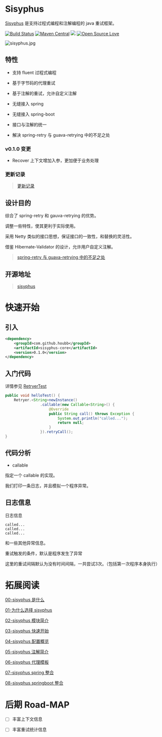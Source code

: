 # Sisyphus 

[Sisyphus](https://github.com/houbb/sisyphus) 是支持过程式编程和注解编程的 java 重试框架。

[![Build Status](https://www.travis-ci.org/houbb/sisyphus.svg?branch=master)](https://www.travis-ci.org/houbb/sisyphus?branch=master)
[![Maven Central](https://maven-badges.herokuapp.com/maven-central/com.github.houbb/sisyphus/badge.svg)](http://mvnrepository.com/artifact/com.github.houbb/sisyphus)
[![](https://img.shields.io/badge/license-Apache2-FF0080.svg)](https://github.com/houbb/sisyphus/blob/master/LICENSE.txt)
[![Open Source Love](https://badges.frapsoft.com/os/v2/open-source.svg?v=103)](https://github.com/houbb/sisyphus)

![sisyphus.jpg](sisyphus.jpg)

## 特性

- 支持 fluent 过程式编程

- 基于字节码的代理重试

- 基于注解的重试，允许自定义注解

- 无缝接入 spring

- 无缝接入 spring-boot

- 接口与注解的统一

- 解决 spring-retry 与 guava-retrying 中的不足之处

### v0.1.0 变更

- Recover 上下文增加入参，更加便于业务处理

### 更新记录

> [更新记录](doc/CHANGE_LOG.md)

## 设计目的

综合了 spring-retry 和 gauva-retrying 的优势。

调整一些特性，使其更利于实际使用。

采用 Netty 类似的接口思想，保证接口的一致性，和替换的灵活性。

借鉴 Hibernate-Validator 的设计，允许用户自定义注解。

> [spring-retry 与 guava-retrying 中的不足之处](https://juejin.cn/post/7020767222687612964)

## 开源地址

> [sisyphus](https://github.com/houbb/sisyphus)

# 快速开始

## 引入

```xml
<dependency>
    <groupId>com.github.houbb</groupId>
    <artifactId>sisyphus-core</artifactId>
    <version>0.1.0</version>
</dependency>
```

## 入门代码

详情参见 [RetryerTest](https://github.com/houbb/sisyphus/blob/master/sisyphus-test/src/test/java/com/github/houbb/sispyhus/test/core/RetryerTest.java)

```java
public void helloTest() {
    Retryer.<String>newInstance()
                .callable(new Callable<String>() {
                    @Override
                    public String call() throws Exception {
                        System.out.println("called...");
                        return null;
                    }
                }).retryCall();
}
```

## 代码分析

- callable

指定一个 callable 的实现。

我们打印一条日志，并且模拟一个程序异常。

## 日志信息

日志信息

```
called...
called...
called...
```

和一些其他异常信息。

重试触发的条件，默认是程序发生了异常

这里的重试间隔默认为没有时间间隔，一共尝试3次。（包括第一次程序本身执行）


# 拓展阅读

[00-sisyphus 是什么](doc/user/00-what-is-sisyphus.md)

[01-为什么选择 sisyphus](doc/user/01-why-sisyphus.md)

[02-sisyphus 模块简介](doc/user/02-sisyphus-modules.md)

[03-sisyphus 快速开始](doc/user/03-quick-start.md)

[04-sisyphus 配置概览](doc/user/04-config-overview.md)

[05-sisyphus 注解简介](doc/user/05-annotation.md)

[06-sisyphus 代理模板](doc/user/06-proxy-template.md)

[07-sisyphus spring 整合](doc/user/07-spring-integration.md)

[08-sisyphus springboot 整合](doc/user/08-springboot-integration.md)

# 后期 Road-MAP

- [ ] 丰富上下文信息

- [ ] 丰富重试统计信息
